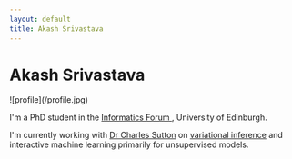 ```yaml
---
layout: default
title: Akash Srivastava
---
```


<div class="blurb">
	<h1>Akash Srivastava</h1>![profile](/profile.jpg)
	<p>I'm a PhD student in the <a href="http://www.ed.ac.uk/informatics/about/location/forum">Informatics Forum </a>, 
		University of Edinburgh.</p>
	<p>I'm currently working with <a href="http://homepages.inf.ed.ac.uk/csutton/">Dr Charles Sutton</a> 
		on <a href="https://www.cs.princeton.edu/courses/archive/fall11/cos597C/lectures/variational-inference-i.pdf">
		variational inference</a> and <br>interactive machine learning primarily for unsupervised models. </p>
</div><!-- /.blurb -->
